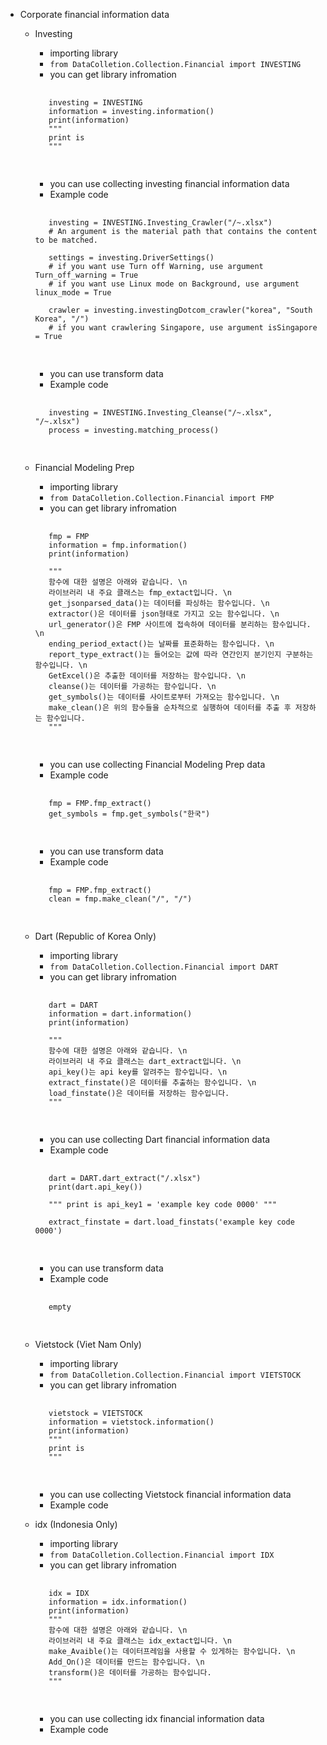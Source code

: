 * Corporate financial information data
     * Investing
          * importing library
          * ```from DataColletion.Collection.Financial import INVESTING``` 
          * you can get library infromation
          <pre>
          <code>
          investing = INVESTING
          information = investing.information()
          print(information)
          """
          print is 
          """
          </code>
          </pre>
          * you can use collecting investing financial information data
          * Example code
          <pre>
          <code>
          investing = INVESTING.Investing_Crawler("/~.xlsx")
          # An argument is the material path that contains the content to be matched.
          
          settings = investing.DriverSettings()
          # if you want use Turn off Warning, use argument Turn_off_warning = True
          # if you want use Linux mode on Background, use argument linux_mode = True
          
          crawler = investing.investingDotcom_crawler("korea", "South Korea", "/")
          # if you want crawlering Singapore, use argument isSingapore = True          
          </code>
          </pre>
          * you can use transform data
          * Example code
          <pre>
          <code>
          investing = INVESTING.Investing_Cleanse("/~.xlsx", "/~.xlsx")
          process = investing.matching_process()
          </code>
          </pre>

     * Financial Modeling Prep
          * importing library
          * ```from DataColletion.Collection.Financial import FMP``` 
          * you can get library infromation
          <pre>
          <code>
          fmp = FMP
          information = fmp.information()
          print(information)
          
          """
          함수에 대한 설명은 아래와 같습니다. \n
          라이브러리 내 주요 클래스는 fmp_extact입니다. \n
          get_jsonparsed_data()는 데이터를 파싱하는 함수입니다. \n
          extractor()은 데이터를 json형태로 가지고 오는 함수입니다. \n
          url_generator()은 FMP 사이트에 접속하여 데이터를 분리하는 함수입니다. \n
          ending_period_extact()는 날짜를 표준화하는 함수입니다. \n
          report_type_extract()는 들어오는 값에 따라 연간인지 분기인지 구분하는 함수입니다. \n
          GetExcel()은 추출한 데이터를 저장하는 함수입니다. \n
          cleanse()는 데이터를 가공하는 함수입니다. \n
          get_symbols()는 데이터를 사이트로부터 가져오는 함수입니다. \n
          make_clean()은 위의 함수들을 순차적으로 실행하여 데이터를 추출 후 저장하는 함수입니다.
          """
          </code>
          </pre>
          * you can use collecting Financial Modeling Prep data
          * Example code
          <pre>
          <code>
          fmp = FMP.fmp_extract()
          get_symbols = fmp.get_symbols("한국")
          </code>
          </pre>
          * you can use transform data
          * Example code
          <pre>
          <code>
          fmp = FMP.fmp_extract()
          clean = fmp.make_clean("/", "/")
          </code>
          </pre>

     * Dart (Republic of Korea Only)
          * importing library
          * ```from DataColletion.Collection.Financial import DART``` 
          * you can get library infromation
          <pre>
          <code>
          dart = DART
          information = dart.information()
          print(information)
          
          """
          함수에 대한 설명은 아래와 같습니다. \n
          라이브러리 내 주요 클래스는 dart_extract입니다. \n
          api_key()는 api key를 알려주는 함수입니다. \n
          extract_finstate()은 데이터를 추출하는 함수입니다. \n
          load_finstate()은 데이터를 저장하는 함수입니다.
          """
          </code>
          </pre>
          * you can use collecting Dart financial information data
          * Example code
          <pre>
          <code>
          dart = DART.dart_extract("/.xlsx")
          print(dart.api_key())
          
          """ print is api_key1 = 'example key code 0000' """
          
          extract_finstate = dart.load_finstats('example key code 0000')
          </code>
          </pre>
          * you can use transform data
          * Example code
          <pre>
          <code>
          empty
          </code>
          </pre>

     * Vietstock (Viet Nam Only)
          * importing library
          * ```from DataColletion.Collection.Financial import VIETSTOCK``` 
          * you can get library infromation
          <pre>
          <code>
          vietstock = VIETSTOCK
          information = vietstock.information()
          print(information)
          """
          print is 
          """
          </code>
          </pre>
          * you can use collecting Vietstock financial information data
          * Example code

     * idx (Indonesia Only)
          * importing library
          * ```from DataColletion.Collection.Financial import IDX``` 
          * you can get library infromation
          <pre>
          <code>
          idx = IDX
          information = idx.information()
          print(information)
          """
          함수에 대한 설명은 아래와 같습니다. \n
          라이브러리 내 주요 클래스는 idx_extact입니다. \n
          make_Avaible()는 데이터프레임을 사용할 수 있게하는 함수입니다. \n
          Add_On()은 데이터를 만드는 함수입니다. \n
          transform()은 데이터를 가공하는 함수입니다.
          """
          </code>
          </pre>
          * you can use collecting idx financial information data
          * Example code